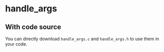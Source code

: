 # handle_args

## With code source

You can directly download `handle_args.c` and `handle_args.h` to use them in your code.